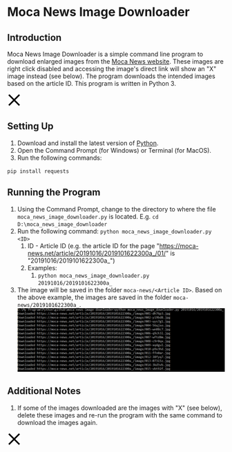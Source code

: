 # Moca News Image Downloader

## Introduction
Moca News Image Downloader is a simple command line program to download enlarged images from the [Moca News website](https://moca-news.net/). These images are right click disabled and accessing the image's direct link will show an "X" image instead (see below). The program downloads the intended images based on the article ID. This program is written in Python 3.

![ban.jpg](/images/ban.jpg)

## Setting Up
1. Download and install the latest version of [Python](https://www.python.org/downloads/).
2. Open the Command Prompt (for Windows) or Terminal (for MacOS).
3. Run the following commands:
```
pip install requests
```

## Running the Program
1. Using the Command Prompt, change to the directory to where the file `moca_news_image_downloader.py` is located. E.g. `cd D:\moca_news_image_downloader`
2. Run the following command: `python moca_news_image_downloader.py <ID>`
   1. ID - Article ID (e.g. the article ID for the page "https://moca-news.net/article/20191016/2019101622300a_/01/" is "20191016/2019101622300a_")
   2. Examples:
      1. `python moca_news_image_downloader.py 20191016/2019101622300a_`
3. The image will be saved in the folder `moca-news/<Article ID>`. Based on the above example, the images are saved in the folder `moca-news/2019101622300a_`.
![image001.png](/images/img001.png)

## Additional Notes
1. If some of the images downloaded are the images with "X" (see below), delete these images and re-run the program with the same command to download the images again.

![ban.jpg](/images/ban.jpg)
